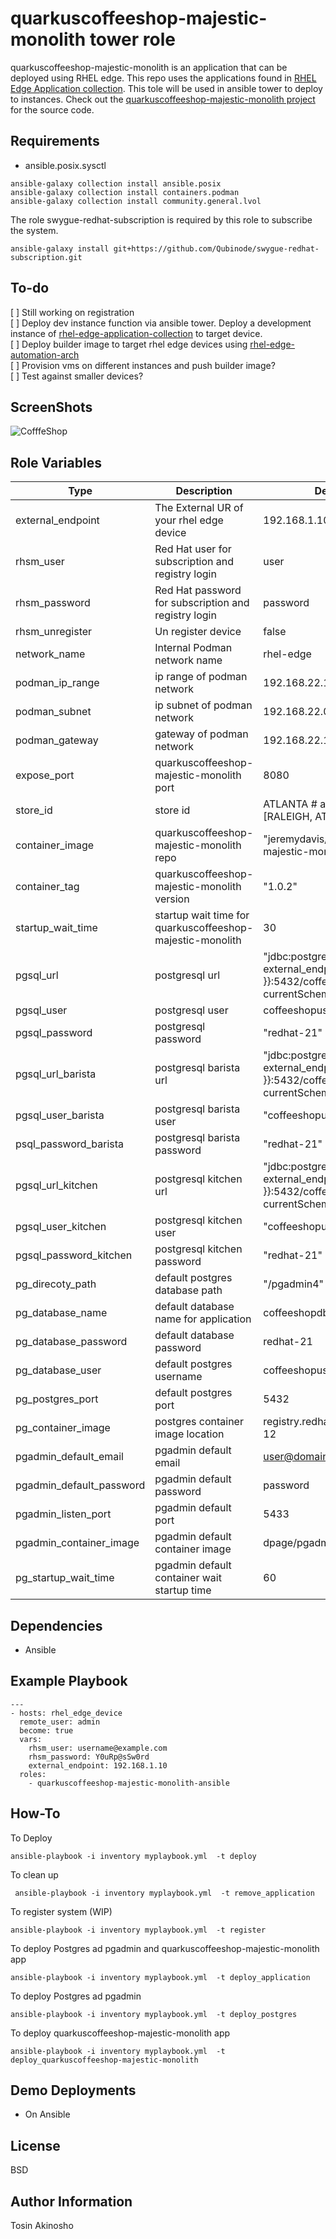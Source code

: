 quarkuscoffeeshop-majestic-monolith tower role
=========

quarkuscoffeeshop-majestic-monolith is an application that can be deployed using RHEL edge.  This repo uses the applications found in [RHEL Edge Application collection](https://github.com/tosin2013/rhel-edge-application-collection). This tole will be used in ansible tower to deploy to instances. Check out  the [quarkuscoffeeshop-majestic-monolith project](https://github.com/jeremyrdavis/quarkuscoffeeshop-majestic-monolith) for the source code.

Requirements
------------
* ansible.posix.sysctl
```
ansible-galaxy collection install ansible.posix
ansible-galaxy collection install containers.podman
ansible-galaxy collection install community.general.lvol
```

The role swygue-redhat-subscription is required by this role to subscribe the system.
```
ansible-galaxy install git+https://github.com/Qubinode/swygue-redhat-subscription.git
```

To-do
-----
[ ] Still working on registration  
[ ] Deploy dev instance function via ansible tower. Deploy a development instance of [rhel-edge-application-collection](https://github.com/tosin2013/rhel-edge-application-collection) to target device.  
[ ] Deploy builder image to target rhel edge devices using [rhel-edge-automation-arch](https://github.com/redhat-cop/rhel-edge-automation-arch)  
[ ] Provision vms on different instances and push builder image?  
[ ] Test against smaller devices?

ScreenShots
------------------------------------------------
![CofffeShop](images/coffeeshop.png)

Role Variables
--------------
Type  | Description  | Default Value
--|---|--
external_endpoint | The External UR of your rhel edge device | 192.168.1.10
rhsm_user | Red Hat user for subscription and registry login  |  user
rhsm_password | Red Hat password for subscription and registry login  |  password
rhsm_unregister | Un register device |  false
network_name | Internal Podman network name |  rhel-edge
podman_ip_range | ip range of podman network |  192.168.22.128/25
podman_subnet | ip subnet of podman network |  192.168.22.0/24
podman_gateway | gateway of podman network |  192.168.22.1
expose_port | quarkuscoffeeshop-majestic-monolith port |  8080
store_id | store id |  ATLANTA # accepted values [RALEIGH, ATLANTA, CHARLOTTE]
container_image | quarkuscoffeeshop-majestic-monolith repo |  "jeremydavis/quarkuscoffeeshop-majestic-monolith-jvm"
container_tag | quarkuscoffeeshop-majestic-monolith version | "1.0.2"
startup_wait_time | startup wait time for  quarkuscoffeeshop-majestic-monolith |  30
pgsql_url | postgresql url|  "jdbc:postgresql://{{ external_endpoint }}:5432/coffeeshopdb?currentSchema=coffeeshop"
pgsql_user | postgresql user |  coffeeshopuser
pgsql_password | postgresql password |  "redhat-21"
pgsql_url_barista | postgresql barista url  |  "jdbc:postgresql://{{ external_endpoint }}:5432/coffeeshopdb?currentSchema=barista"
pgsql_user_barista | postgresql barista user |  "coffeeshopuser"
psql_password_barista | postgresql barista password |  "redhat-21"
pgsql_url_kitchen | postgresql kitchen url |  "jdbc:postgresql://{{ external_endpoint }}:5432/coffeeshopdb?currentSchema=kitchen"
pgsql_user_kitchen | postgresql kitchen user   |  "coffeeshopuser"
pgsql_password_kitchen | postgresql kitchen password   |  "redhat-21"
pg_direcoty_path | default postgres database path | "/pgadmin4"
pg_database_name | default database name for application |  coffeeshopdb
pg_database_password | default database password| redhat-21
pg_database_user | default postgres username | coffeeshopuser
pg_postgres_port | default postgres port | 5432
pg_container_image | postgres container image location | registry.redhat.io/rhel8/postgresql-12
pgadmin_default_email |  pgadmin default email |  user@domain.com
pgadmin_default_password | pgadmin default password |  password
pgadmin_listen_port | pgadmin default port|  5433
pgadmin_container_image | pgadmin default container image |  dpage/pgadmin4:latest
pg_startup_wait_time | pgadmin default container wait startup time |  60


Dependencies
------------
* Ansible

Example Playbook
----------------

    ---
    - hosts: rhel_edge_device
      remote_user: admin
      become: true
      vars: 
        rhsm_user: username@example.com
        rhsm_password: Y0uRp@sSw0rd
        external_endpoint: 192.168.1.10
      roles:
        - quarkuscoffeeshop-majestic-monolith-ansible


How-To 
--------

To Deploy 

```
ansible-playbook -i inventory myplaybook.yml  -t deploy
```

To clean up 
```
 ansible-playbook -i inventory myplaybook.yml  -t remove_application
```

To register system (WIP)
```
ansible-playbook -i inventory myplaybook.yml  -t register
```

To deploy Postgres ad pgadmin and quarkuscoffeeshop-majestic-monolith  app 
```
ansible-playbook -i inventory myplaybook.yml  -t deploy_application
```

To deploy Postgres ad pgadmin 
```
ansible-playbook -i inventory myplaybook.yml  -t deploy_postgres
```

To deploy quarkuscoffeeshop-majestic-monolith  app 
```
ansible-playbook -i inventory myplaybook.yml  -t deploy_quarkuscoffeeshop-majestic-monolith
```

Demo Deployments
----------------
* On Ansible


License
-------

BSD

Author Information
------------------

Tosin Akinosho
